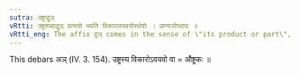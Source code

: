 ```yaml
---
sutra: उष्ट्राद्वुञ्
vRtti: उष्ट्रशब्दाद्वुञ् प्रत्ययो भवति विकारावयवयोरर्थयोः । प्राण्यञोपवादः ॥
vRtti_eng: The affix वुञ् comes in the sense of \"its product or part\", after the word \"_ushtra_\".
---
```

This debars अञ् (IV. 3. 154). उष्ट्रस्य विकारोऽवयवो वा = औष्ट्रकः ॥
